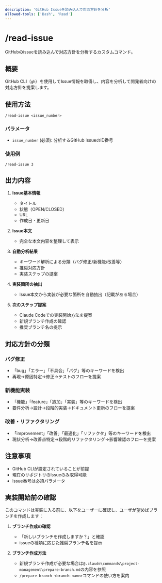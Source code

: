 ```yaml
---
description: 'GitHub Issueを読み込んで対応方針を分析'
allowed-tools: ['Bash', 'Read']
---
```


# /read-issue

GitHubのissueを読み込んで対応方針を分析するカスタムコマンド。

## 概要

GitHub CLI（`gh`）を使用してIssue情報を取得し、内容を分析して開発者向けの対応方針を提案します。

## 使用方法

```
/read-issue <issue_number>
```

### パラメータ

- `issue_number` (必須): 分析するGitHub IssueのID番号

### 使用例

```
/read-issue 3
```

## 出力内容

1. **Issue基本情報**
   - タイトル
   - 状態（OPEN/CLOSED）
   - URL
   - 作成日・更新日

2. **Issue本文**
   - 完全な本文内容を整理して表示

3. **自動分析結果**
   - キーワード解析による分類（バグ修正/新機能/改善等）
   - 推奨対応方針
   - 実装ステップの提案

4. **実装箇所の抽出**
   - Issue本文から実装が必要な箇所を自動抽出（記載がある場合）

5. **次のステップ提案**
   - Claude Codeでの実装開始方法を提案
   - 新規ブランチ作成の確認
   - 推奨ブランチ名の提示

## 対応方針の分類

### バグ修正

- 「bug」「エラー」「不具合」「バグ」等のキーワードを検出
- 再現→原因特定→修正→テストのフローを提案

### 新機能実装

- 「機能」「feature」「追加」「実装」等のキーワードを検出
- 要件分析→設計→段階的実装→ドキュメント更新のフローを提案

### 改善・リファクタリング

- 「improvement」「改善」「最適化」「リファクタ」等のキーワードを検出
- 現状分析→改善点特定→段階的リファクタリング→影響確認のフローを提案

## 注意事項

- GitHub CLIが設定されていることが前提
- 現在のリポジトリのIssueのみ取得可能
- Issue番号は必須パラメータ

## 実装開始前の確認

このコマンドは実装に入る前に、以下をユーザーに確認し、ユーザが望めばブランチを作成します：

1. **ブランチ作成の確認**
   - 「新しいブランチを作成しますか？」と確認
   - issueの種類に応じた推奨ブランチ名を提示

2. **ブランチ作成方法**
   - 新規ブランチ作成が必要な場合は`@.claude\commands\project-management\prepare-branch.md`の内容を参照
   - `/prepare-branch <branch-name>`コマンドの使い方を案内
